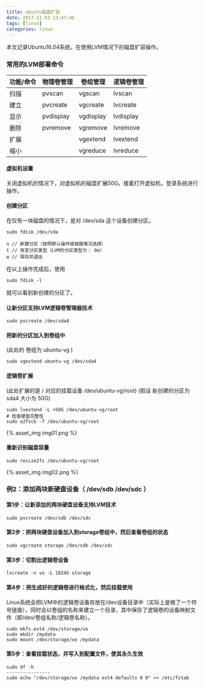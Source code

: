 ```yaml
---
title: ubuntu磁盘扩容
date: 2017-11-03 13:47:46
tags: [linux]
categories: linux
---
```


本文记录Ubuntu16.04系统，在使用LVM情况下的磁盘扩容操作。

<!-- more -->

### 常用的LVM部署命令

| 功能/命令 | 物理卷管理 | 卷组管理 | 逻辑卷管理 |
|---|---|---|---|
| 扫描 | pvscan | vgscan | lvscan |
| 建立 | pvcreate | vgcreate | lvcreate |
| 显示 | pvdisplay | vgdisplay | lvdisplay |
| 删除 | pvremove | vgremove | lvremove |
| 扩展 |   | vgextend | lvextend |
| 缩小 |   | vgreduce | lvreduce |

#### 虚拟机设置

关闭虚拟机的情况下，对虚拟机的磁盘扩展50G。接着打开虚拟机，登录系统进行操作。

#### 创建分区

在仅有一块磁盘的情况下，是对 /dev/sda 这个设备创建分区。
```
sudo fdisk /dev/sda

n // 新建分区（按照默认操作或根据情况选择）
t // 改变分区类型（LVM的分区类型为： 8e）
w // 保存并退出

```
在以上操作完成后，使用
```
sudo fdisk -l
```
就可以看到新创建的分区了。

#### 让新分区支持LVM逻辑卷管理器技术

```
sudo pvcreate /dev/sda4
```

#### 把新的分区加入到卷组中

(此处的 卷组为 ubuntu-vg )

```
sudo vgextend ubuntu-vg /dev/sda4
```

#### 逻辑卷扩展

(此处扩展的是 / 对应的挂载设备 /dev/ubuntu-vg/root)
(假设 新创建的分区为 sda4 大小为 50G)

```
sudo lvextend -L +50G /dev/ubuntu-vg/root
# 检查硬盘完整性
sudo e2fsck -f /dev/ubuntu-vg/root
```
{% asset_img img01.png %}


#### 重新识别磁盘容量

```
sudo resize2fs /dev/ubuntu-vg/root
```
{% asset_img img02.png %}

### 例2：添加两块新硬盘设备（ /dev/sdb /dev/sdc ）

#### 第1步：让新添加的两块硬盘设备支持LVM技术
```
sudo pvcreate /dev/sdb /dev/sdc
```

#### 第2步：把两块硬盘设备加入到storage卷组中，然后查看卷组的状态
```
sudo vgcreate storage /dev/sdb /dev/sdc
```

#### 第3步：切割出逻辑卷设备
```
lvcreate -n vo -L 1024G storage
```

#### 第4步：把生成好的逻辑卷进行格式化，然后挂载使用
Linux系统会把LVM中的逻辑卷设备存放在/dev设备目录中（实际上是做了一个符号链接），同时会以卷组的名称来建立一个目录，其中保存了逻辑卷的设备映射文件（即/dev/卷组名称/逻辑卷名称）。
```
sudo mkfs.ext4 /dev/storage/vo
sudo mkdir /mydata
sudo mount /dev/storage/vo /mydata
```

#### 第5步：查看挂载状态，并写入到配置文件，使其永久生效
```
sudo df -h
----------------
sudo echo "/dev/storage/vo /mydata ext4 defaults 0 0" >> /etc/fstab
```

